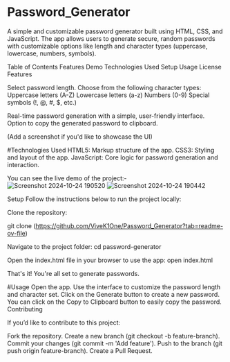 # Password_Generator

A simple and customizable password generator built using HTML, CSS, and JavaScript. The app allows users to generate secure, random passwords with customizable options like length and character types (uppercase, lowercase, numbers, symbols).

Table of Contents
  Features
  Demo
  Technologies Used
  Setup
  Usage
  License
  Features
  
Select password length.
  Choose from the following character types:
  Uppercase letters (A-Z)
  Lowercase letters (a-z)
  Numbers (0-9)
  Special symbols (!, @, #, $, etc.)
  
Real-time password generation with a simple, user-friendly interface.
Option to copy the generated password to clipboard.


(Add a screenshot if you'd like to showcase the UI)


#Technologies Used
HTML5: Markup structure of the app.
CSS3: Styling and layout of the app.
JavaScript: Core logic for password generation and interaction.

You can see the live demo of the project:-
![Screenshot 2024-10-24 190520](https://github.com/user-attachments/assets/33984e87-fd78-412e-ac51-90b0a398f4bd)
![Screenshot 2024-10-24 190442](https://github.com/user-attachments/assets/ce4c4b90-31ad-4ea2-8e7b-4cfe6d4fdf76)


Setup
Follow the instructions below to run the project locally:

Clone the repository:

git clone (https://github.com/ViveK1One/Password_Generator?tab=readme-ov-file)

Navigate to the project folder:
cd password-generator

Open the index.html file in your browser to use the app:
open index.html

That's it! You're all set to generate passwords.

#Usage
Open the app.
Use the interface to customize the password length and character set.
Click on the Generate button to create a new password.
You can click on the Copy to Clipboard button to easily copy the password.
Contributing

If you’d like to contribute to this project:

Fork the repository.
Create a new branch (git checkout -b feature-branch).
Commit your changes (git commit -m 'Add feature').
Push to the branch (git push origin feature-branch).
Create a Pull Request.
